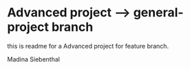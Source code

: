 # Advanced project --> general-project branch


this is readme for a Advanced  project for feature branch.

Madina Siebenthal
